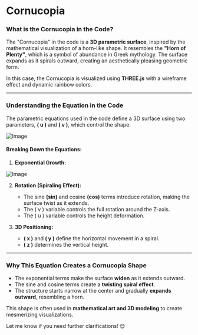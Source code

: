 # Cornucopia

### **What is the Cornucopia in the Code?**
The "Cornucopia" in the code is a **3D parametric surface**, inspired by the mathematical visualization of a horn-like shape. It resembles the **"Horn of Plenty"**, which is a symbol of abundance in Greek mythology. The surface expands as it spirals outward, creating an aesthetically pleasing geometric form.

In this case, the Cornucopia is visualized using **THREE.js** with a wireframe effect and dynamic rainbow colors.

---

### **Understanding the Equation in the Code**
The parametric equations used in the code define a 3D surface using two parameters, **\( u \)** and **\( v \)**, which control the shape.

![Image](https://github.com/user-attachments/assets/8a4e2bbe-97c6-463c-b4da-cf9e1233ffed)

#### **Breaking Down the Equations:**
1. **Exponential Growth:**  

![Image](https://github.com/user-attachments/assets/c9d1e2f9-1d51-4f33-a940-157232cff97b)
   
2. **Rotation (Spiraling Effect):**  
   - The sine **(sin)** and cosine **(cos)** terms introduce rotation, making the surface twist as it extends.
   - The \( v \) variable controls the full rotation around the Z-axis.
   - The \( u \) variable controls the height deformation.

3. **3D Positioning:**
   - **\( x \)** and **\( y \)** define the horizontal movement in a spiral.
   - **\( z \)** determines the vertical height.

---

### **Why This Equation Creates a Cornucopia Shape**
- The exponential terms make the surface **widen** as it extends outward.
- The sine and cosine terms create a **twisting spiral effect**.
- The structure starts narrow at the center and gradually **expands outward**, resembling a horn.

This shape is often used in **mathematical art and 3D modeling** to create mesmerizing visualizations.

Let me know if you need further clarifications! 😊
